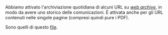Abbiamo attivato l'archiviazione quotidiana di alcuni URL su [*web archive*](http://web.archive.org/), in modo da avere uno storico delle comunicazioni. È attivata anche per gli URL contenuti nelle singole pagine (compresi quindi pure i PDF).

Sono quelli di questo [file](list).
